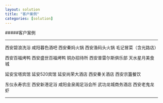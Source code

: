 ```yaml
---
layout: solution
title: "客户案例"
categories: [solution]
---
```

#####客户案例
<hr/>
西安碧浪洗浴                       咸阳暮色酒吧                  西安秦妈火锅                      西安渔码头火锅            毛记冒菜（含光路店）<p>   
西安百福烤鸭                      西安盛世百福烤鸭               铜办招待所                        西安普雷尔斯俱乐部        天水星月美食城 <p>  
延安宝塔宾馆                      延安520宾馆                    延安尚荣大酒店                    西安秦关酒店              西安京簋餐饮 <p>         
东仪永寿农庄                      西安新港足浴                   咸阳金泉阁足浴会所                武功龙城商务酒店          西安老鬼龙虾 
<hr/>

	
